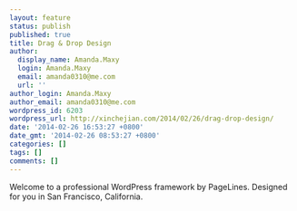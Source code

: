 ```yaml
---
layout: feature
status: publish
published: true
title: Drag & Drop Design
author:
  display_name: Amanda.Maxy
  login: Amanda.Maxy
  email: amanda0310@me.com
  url: ''
author_login: Amanda.Maxy
author_email: amanda0310@me.com
wordpress_id: 6203
wordpress_url: http://xinchejian.com/2014/02/26/drag-drop-design/
date: '2014-02-26 16:53:27 +0800'
date_gmt: '2014-02-26 08:53:27 +0800'
categories: []
tags: []
comments: []
---
```

<p>Welcome to a professional WordPress framework by PageLines. Designed for you in San Francisco, California.</p>
